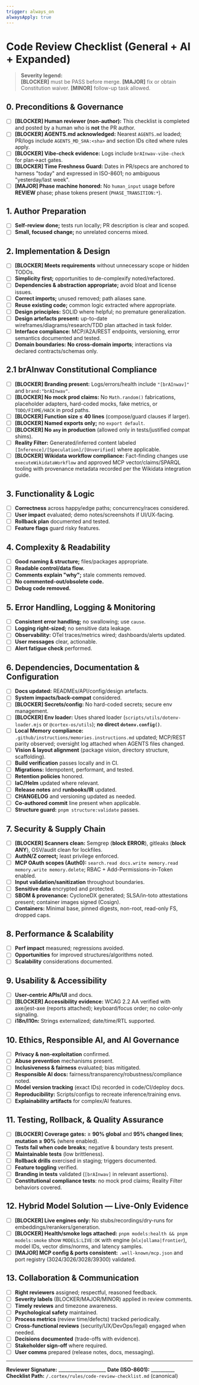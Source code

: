```yaml
---
trigger: always_on
alwaysApply: true
---
```

# Code Review Checklist (General + AI + Expanded)

> **Severity legend:**  
> **[BLOCKER]** must be PASS before merge. **[MAJOR]** fix or obtain Constitution waiver. **[MINOR]** follow-up task allowed.

## 0. Preconditions & Governance

- [ ] **[BLOCKER] Human reviewer (non-author):** This checklist is completed and posted by a human who is **not** the PR author.
- [ ] **[BLOCKER] AGENTS.md acknowledged:** Nearest `AGENTS.md` loaded; PR/logs include `AGENTS_MD_SHA:<sha>` and section IDs cited where rules apply.
- [ ] **[BLOCKER] Vibe-check evidence:** Logs include `brAInwav-vibe-check` for plan→act gates.
- [ ] **[BLOCKER] Time Freshness Guard:** Dates in PR/specs are anchored to harness "today" and expressed in ISO-8601; no ambiguous "yesterday/last week".
- [ ] **[MAJOR] Phase machine honored:** No `human_input` usage before **REVIEW** phase; phase tokens present (`PHASE_TRANSITION:*`).

## 1. Author Preparation

- [ ] **Self-review done;** tests run locally; PR description is clear and scoped.
- [ ] **Small, focused change;** no unrelated concerns mixed.

## 2. Implementation & Design

- [ ] **[BLOCKER] Meets requirements** without unnecessary scope or hidden TODOs.
- [ ] **Simplicity first;** opportunities to de-complexify noted/refactored.
- [ ] **Dependencies & abstraction appropriate;** avoid bloat and license issues.
- [ ] **Correct imports;** unused removed; path aliases sane.
- [ ] **Reuse existing code;** common logic extracted where appropriate.
- [ ] **Design principles:** SOLID where helpful; no premature generalization.
- [ ] **Design artefacts present:** up-to-date wireframes/diagrams/research/TDD plan attached in task folder.
- [ ] **Interface compliance:** MCP/A2A/REST endpoints, versioning, error semantics documented and tested.
- [ ] **Domain boundaries:** **No cross-domain imports**; interactions via declared contracts/schemas only.

## 2.1 brAInwav Constitutional Compliance

- [ ] **[BLOCKER] Branding present:** Logs/errors/health include `"[brAInwav]"` and `brand:"brAInwav"`.
- [ ] **[BLOCKER] No mock prod claims:** No `Math.random()` fabrications, placeholder adapters, hard-coded mocks, fake metrics, or `TODO/FIXME/HACK` in prod paths.
- [ ] **[BLOCKER] Function size ≤ 40 lines** (compose/guard clauses if larger).
- [ ] **[BLOCKER] Named exports only;** no `export default`.
- [ ] **[BLOCKER] No `any` in production** (allowed only in tests/justified compat shims).
- [ ] **Reality Filter:** Generated/inferred content labeled `[Inference]/[Speculation]/[Unverified]` where applicable.
- [ ] **[BLOCKER] Wikidata workflow compliance:** Fact-finding changes use `executeWikidataWorkflow` and approved MCP
      vector/claims/SPARQL tooling with provenance metadata recorded per the Wikidata integration guide.

## 3. Functionality & Logic

- [ ] **Correctness** across happy/edge paths; concurrency/races considered.
- [ ] **User impact** evaluated; demo notes/screenshots if UI/UX-facing.
- [ ] **Rollback plan** documented and tested.
- [ ] **Feature flags** guard risky features.

## 4. Complexity & Readability

- [ ] **Good naming & structure;** files/packages appropriate.
- [ ] **Readable control/data flow.**
- [ ] **Comments explain "why";** stale comments removed.
- [ ] **No commented-out/obsolete code.**
- [ ] **Debug code removed.**

## 5. Error Handling, Logging & Monitoring

- [ ] **Consistent error handling;** no swallowing; use `cause`.
- [ ] **Logging right-sized;** no sensitive data leakage.
- [ ] **Observability:** OTel traces/metrics wired; dashboards/alerts updated.
- [ ] **User messages** clear, actionable.
- [ ] **Alert fatigue check** performed.

## 6. Dependencies, Documentation & Configuration

- [ ] **Docs updated:** READMEs/API/config/design artefacts.
- [ ] **System impacts/back-compat** considered.
- [ ] **[BLOCKER] Secrets/config:** No hard-coded secrets; secure env management.
- [ ] **[BLOCKER] Env loader:** Uses shared loader (`scripts/utils/dotenv-loader.mjs` or `@cortex-os/utils`); **no direct `dotenv.config()`**.
- [ ] **Local Memory compliance:** `.github/instructions/memories.instructions.md` updated; MCP/REST parity observed; oversight log attached when AGENTS files changed.
- [ ] **Vision & layout alignment** (package vision, directory structure, scaffolding).
- [ ] **Build verification** passes locally and in CI.
- [ ] **Migrations:** Idempotent, performant, and tested.
- [ ] **Retention policies** honored.
- [ ] **IaC/Helm** updated where relevant.
- [ ] **Release notes** and **runbooks/IR** updated.
- [ ] **CHANGELOG** and versioning updated as needed.
- [ ] **Co-authored commit** line present when applicable.
- [ ] **Structure guard:** `pnpm structure:validate` passes.

## 7. Security & Supply Chain

- [ ] **[BLOCKER] Scanners clean:** Semgrep (**block ERROR**), gitleaks (**block ANY**), OSV/audit clean for lockfiles.
- [ ] **AuthN/Z correct;** least privilege enforced.
- [ ] **MCP OAuth scopes (Auth0):** `search.read docs.write memory.read memory.write memory.delete`; RBAC + Add-Permissions-in-Token enabled.
- [ ] **Input validation/sanitization** throughout boundaries.
- [ ] **Sensitive data** encrypted and protected.
- [ ] **SBOM & provenance:** CycloneDX generated; SLSA/in-toto attestations present; container images signed (Cosign).
- [ ] **Containers:** Minimal base, pinned digests, non-root, read-only FS, dropped caps.

## 8. Performance & Scalability

- [ ] **Perf impact** measured; regressions avoided.
- [ ] **Opportunities** for improved structures/algorithms noted.
- [ ] **Scalability** considerations documented.

## 9. Usability & Accessibility

- [ ] **User-centric APIs/UI** and docs.
- [ ] **[BLOCKER] Accessibility evidence:** WCAG 2.2 AA verified with axe/jest-axe (reports attached); keyboard/focus order; no color-only signaling.
- [ ] **i18n/l10n:** Strings externalized; date/time/RTL supported.

## 10. Ethics, Responsible AI, and AI Governance

- [ ] **Privacy & non-exploitation** confirmed.
- [ ] **Abuse prevention** mechanisms present.
- [ ] **Inclusiveness & fairness** evaluated; bias mitigated.
- [ ] **Responsible AI docs:** fairness/transparency/robustness/compliance noted.
- [ ] **Model version tracking** (exact IDs) recorded in code/CI/deploy docs.
- [ ] **Reproducibility:** Scripts/configs to recreate inference/training envs.
- [ ] **Explainability artifacts** for complex/AI features.

## 11. Testing, Rollback, & Quality Assurance

- [ ] **[BLOCKER] Coverage gates:** ≥ **90% global** and **95% changed lines**; **mutation ≥ 90%** (where enabled).
- [ ] **Tests fail when code breaks**; negative & boundary tests present.
- [ ] **Maintainable tests** (low brittleness).
- [ ] **Rollback drills** exercised in staging; triggers documented.
- [ ] **Feature toggling** verified.
- [ ] **Branding in tests** validated (`[brAInwav]` in relevant assertions).
- [ ] **Constitutional compliance tests**: no mock prod claims; Reality Filter behaviors covered.

## 12. Hybrid Model Solution — Live-Only Evidence

- [ ] **[BLOCKER] Live engines only:** No stubs/recordings/dry-runs for embeddings/rerankers/generation.
- [ ] **[BLOCKER] Health/smoke logs attached:** `pnpm models:health && pnpm models:smoke` show `MODELS:LIVE:OK` with engine (`mlx|ollama|frontier`), model IDs, vector dims/norms, and latency samples.
- [ ] **[MAJOR] MCP config & ports consistent:** `.well-known/mcp.json` and port registry (3024/3026/3028/39300) validated.

## 13. Collaboration & Communication

- [ ] **Right reviewers** assigned; respectful, reasoned feedback.
- [ ] **Severity labels** (BLOCKER/MAJOR/MINOR) applied in review comments.
- [ ] **Timely reviews** and timezone awareness.
- [ ] **Psychological safety** maintained.
- [ ] **Process metrics** (review time/defects) tracked periodically.
- [ ] **Cross-functional reviews** (security/UX/DevOps/legal) engaged when needed.
- [ ] **Decisions documented** (trade-offs with evidence).
- [ ] **Stakeholder sign-off** where required.
- [ ] **User comms** prepared (release notes, docs, messaging).

---

**Reviewer Signature:** ____________________  **Date (ISO-8601):** __________  
**Checklist Path:** `/.cortex/rules/code-review-checklist.md` (canonical)